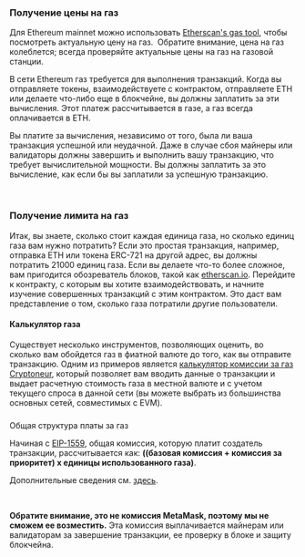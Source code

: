 ### Получение цены на газ


Для Ethereum mainnet можно использовать [Etherscan's gas tool](https://etherscan.io/gastracker), чтобы посмотреть актуальную цену на газ.  Обратите внимание, цена на газ колеблется; всегда проверяйте актуальные цены на газ на газовой станции.


В сети Ethereum газ требуется для выполнения транзакций. Когда вы отправляете токены, взаимодействуете с контрактом, отправляете ETH или делаете что-либо еще в блокчейне, вы должны заплатить за эти вычисления. Этот платеж рассчитывается в газе, а газ всегда оплачивается в ETH.


Вы платите за вычисления, независимо от того, была ли ваша транзакция успешной или неудачной. Даже в случае сбоя майнеры или валидаторы должны завершить и выполнить вашу транзакцию, что требует вычислительной мощности. Вы должны заплатить за это вычисление, как если бы вы заплатили за успешную транзакцию.


 


### Получение лимита на газ


Итак, вы знаете, сколько стоит каждая единица газа, но сколько единиц газа вам нужно потратить? Если это простая транзакция, например, отправка ETH или токена ERC-721 на другой адрес, вы должны потратить 21000 единиц газа. Если вы делаете что-то более сложное, вам пригодится обозреватель блоков, такой как [etherscan.io](https://etherscan.io/). Перейдите к контракту, с которым вы хотите взаимодействовать, и начните изучение совершенных транзакций с этим контрактом. Это даст вам представление о том, сколько газа потратили другие пользователи.



#### Калькулятор газа


Существует несколько инструментов, позволяющих оценить, во сколько вам обойдется газ в фиатной валюте до того, как вы отправите транзакцию. Одним из примеров является [калькулятор комиссии за газ Cryptoneur](https://www.cryptoneur.xyz/gas-fees-calculator), который позволяет вам вводить данные о транзакции и выдает расчетную стоимость газа в местной валюте и с учетом текущего спроса в данной сети (вы можете выбрать из большинства основных сетей, совместимых с EVM).



### 
Общая структура платы за газ


Начиная с [EIP-1559](https://github.com/ethereum/EIPs/blob/master/EIPS/eip-1559.md), общая комиссия, которую платит создатель транзакции, рассчитывается как: **((базовая комиссия + комиссия за приоритет) x единицы использованного газа)**. 


Дополнительные сведения см. [здесь](https://support.metamask.io/hc/en-us/articles/4404600179227).


 


**Обратите внимание, это не комиссия MetaMask, поэтому мы не сможем ее возместить.** Эта комиссия выплачивается майнерам или валидаторам за завершение транзакции, ее проверку в блоке и защиту блокчейна.

